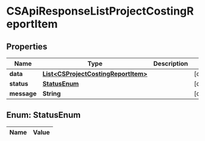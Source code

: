
# CSApiResponseListProjectCostingReportItem

## Properties
Name | Type | Description | Notes
------------ | ------------- | ------------- | -------------
**data** | [**List&lt;CSProjectCostingReportItem&gt;**](CSProjectCostingReportItem.md) |  |  [optional]
**status** | [**StatusEnum**](#StatusEnum) |  |  [optional]
**message** | **String** |  |  [optional]


<a name="StatusEnum"></a>
## Enum: StatusEnum
Name | Value
---- | -----



